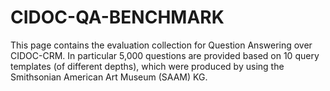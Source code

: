 # CIDOC-QA-BENCHMARK

This page contains the evaluation collection for Question Answering over CIDOC-CRM. In particular 5,000 questions are provided based on 10 query templates (of different depths), which were produced by using the  Smithsonian American Art Museum (SAAM) KG.
